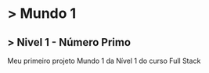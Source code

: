 # > Mundo 1 
##     > Nivel 1 - Número Primo

Meu primeiro projeto Mundo 1 da Nível 1 do curso Full Stack 
